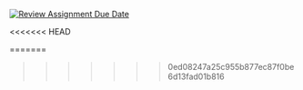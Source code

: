[![Review Assignment Due Date](https://classroom.github.com/assets/deadline-readme-button-22041afd0340ce965d47ae6ef1cefeee28c7c493a6346c4f15d667ab976d596c.svg)](https://classroom.github.com/a/x_DJ96am)

<<<<<<< HEAD

=======
>>>>>>> 0ed08247a25c955b877ec87f0be6d13fad01b816


 
